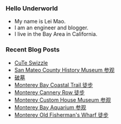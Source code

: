 ### Hello Underworld

- My name is Lei Mao.
- I am an engineer and blogger.
- I live in the Bay Area in California.


### Recent Blog Posts

<!-- BLOG-POST-LIST:START -->
- [CuTe Swizzle](https://leimao.github.io/blog/CuTe-Swizzle/)
- [San Mateo County History Museum 参观](https://leimao.github.io/life/San-Mateo-County-History-Museum/)
- [破墓](https://leimao.github.io/essay/%E7%A0%B4%E5%A2%93-Exhuma/)
- [Monterey Bay Coastal Trail 徒步](https://leimao.github.io/life/Monterey-Bay-Coastal-Trail/)
- [Monterey Cannery Row 徒步](https://leimao.github.io/life/Monterey-Cannery-Row/)
- [Monterey Custom House Museum 参观](https://leimao.github.io/life/Monterey-Custom-House-Museum/)
- [Monterey Bay Aquarium 参观](https://leimao.github.io/life/Monterey-Bay-Aquarium/)
- [Monterey Old Fisherman&#39;s Wharf 徒步](https://leimao.github.io/life/Monterey-Old-Fisherman-Wharf/)
<!-- BLOG-POST-LIST:END -->

